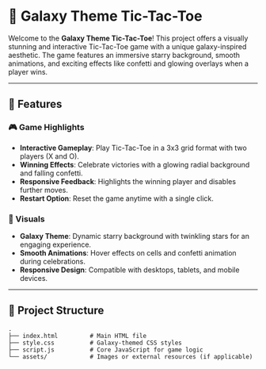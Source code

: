# 🌌 Galaxy Theme Tic-Tac-Toe

Welcome to the **Galaxy Theme Tic-Tac-Toe**! This project offers a visually stunning and interactive Tic-Tac-Toe game with a unique galaxy-inspired aesthetic. The game features an immersive starry background, smooth animations, and exciting effects like confetti and glowing overlays when a player wins.

---

## 🚀 Features

### 🎮 Game Highlights
- **Interactive Gameplay**: Play Tic-Tac-Toe in a 3x3 grid format with two players (X and O).
- **Winning Effects**: Celebrate victories with a glowing radial background and falling confetti.
- **Responsive Feedback**: Highlights the winning player and disables further moves.
- **Restart Option**: Reset the game anytime with a single click.

### 🌌 Visuals
- **Galaxy Theme**: Dynamic starry background with twinkling stars for an engaging experience.
- **Smooth Animations**: Hover effects on cells and confetti animation during celebrations.
- **Responsive Design**: Compatible with desktops, tablets, and mobile devices.

---

## 📂 Project Structure

```plaintext
.
├── index.html         # Main HTML file
├── style.css          # Galaxy-themed CSS styles
├── script.js          # Core JavaScript for game logic
└── assets/            # Images or external resources (if applicable)

